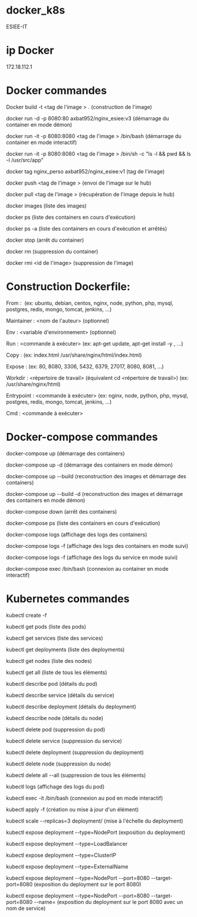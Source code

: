 # docker_k8s
ESIEE-IT

# ip Docker
172.18.112.1

# Docker commandes

Docker build -t <tag de l'image > . (construction de l'image)

docker run -d -p 8080:80 axbat952/nginx_esiee:v3 (démarrage du container en mode démon)

docker run -it -p 8080:8080 <tag de l'image > /bin/bash (démarrage du container en mode interactif)

docker run -it -p 8080:8080 <tag de l'image > /bin/sh -c "ls -l && pwd && ls -l /usr/src/app" 

docker tag nginx_perso axbat952/nginx_esiee:v1 (tag de l'image)

docker push <tag de l'image > (envoi de l'image sur le hub)

docker pull <tag de l'image > (récupération de l'image depuis le hub)

docker images (liste des images)

docker ps (liste des containers en cours d'exécution)

docker ps -a (liste des containers en cours d'exécution et arrêtés)

docker stop <id du container> (arrêt du container)

docker rm <id du container> (suppression du container)

docker rmi <id de l'image> (suppression de l'image)

# Construction Dockerfile:
From : <image de base> (ex: ubuntu, debian, centos, nginx, node, python, php, mysql, postgres, redis, mongo, tomcat, jenkins, ...)

Maintainer : <nom de l'auteur> (optionnel)

Env : <variable d'environnement> (optionnel)

Run : <commande à exécuter> (ex: apt-get update, apt-get install -y <package>, ...)

Copy : <fichier source> <fichier destination> (ex: index.html /usr/share/nginx/html/index.html)

Expose : <port> (ex: 80, 8080, 3306, 5432, 6379, 27017, 8080, 8081, ...)

Workdir : <répertoire de travail> (équivalent cd <répertoire de travail>) (ex: /usr/share/nginx/html)

Entrypoint : <commande à exécuter> (ex: nginx, node, python, php, mysql, postgres, redis, mongo, tomcat, jenkins, ...)

Cmd : <commande à exécuter> 


# Docker-compose commandes

docker-compose up (démarrage des containers)

docker-compose up -d (démarrage des containers en mode démon)

docker-compose up --build (reconstruction des images et démarrage des containers)

docker-compose up --build -d (reconstruction des images et démarrage des containers en mode démon)

docker-compose down (arrêt des containers)

docker-compose ps (liste des containers en cours d'exécution)

docker-compose logs (affichage des logs des containers)

docker-compose logs -f (affichage des logs des containers en mode suivi)

docker-compose logs -f <nom du service> (affichage des logs du service en mode suivi)

docker-compose exec <nom du service> /bin/bash (connexion au container en mode interactif)



# Kubernetes commandes

kubectl create -f <fichier de configuration>

kubectl get pods (liste des pods)

kubectl get services (liste des services)

kubectl get deployments (liste des deployments)

kubectl get nodes (liste des nodes)

kubectl get all (liste de tous les éléments)

kubectl describe pod <nom du pod> (détails du pod)

kubectl describe service <nom du service> (détails du service)

kubectl describe deployment <nom du deployment> (détails du deployment)

kubectl describe node <nom du node> (détails du node)

kubectl delete pod <nom du pod> (suppression du pod)

kubectl delete service <nom du service> (suppression du service)

kubectl delete deployment <nom du deployment> (suppression du deployment)

kubectl delete node <nom du node> (suppression du node)

kubectl delete all --all (suppression de tous les éléments)

kubectl logs <nom du pod> (affichage des logs du pod)

kubectl exec -it <nom du pod> /bin/bash (connexion au pod en mode interactif)

kubectl apply -f <fichier de configuration> (création ou mise à jour d'un élément)

kubectl scale --replicas=3 deployment/<nom du deployment> (mise à l'échelle du deployment)

kubectl expose deployment <nom du deployment> --type=NodePort (exposition du deployment)

kubectl expose deployment <nom du deployment> --type=LoadBalancer

kubectl expose deployment <nom du deployment> --type=ClusterIP

kubectl expose deployment <nom du deployment> --type=ExternalName

kubectl expose deployment <nom du deployment> --type=NodePort --port=8080 --target-port=8080 (exposition du deployment sur le port 8080)

kubectl expose deployment <nom du deployment> --type=NodePort --port=8080 --target-port=8080 --name=<nom du service> (exposition du deployment sur le port 8080 avec un nom de service)

